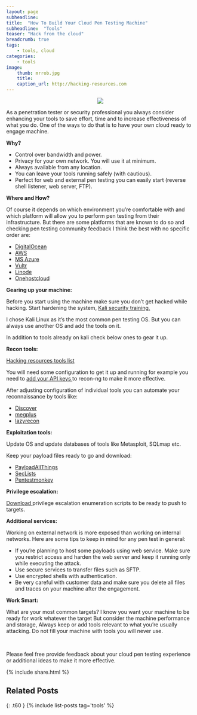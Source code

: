```yaml
---
layout: page
subheadline: 
title:  "How To Build Your Cloud Pen Testing Machine"
subheadline:  "Tools"
teaser: "Hack from the cloud"
breadcrumb: true
tags:
    - tools, cloud
categories:
    - tools
image:
    thumb: mrrob.jpg
    title: 
    caption_url: http://hacking-resources.com
---
```


<p align="center">
  <img src="https://raw.githubusercontent.com/eslam-mohamed-reda/HackingResources/master/images/mrrob.jpg">
</p>

<p>As a penetration tester or security professional you always consider enhancing your tools to save effort, time and to increase effectiveness of what you do. One of the ways to do that is to have your own cloud ready to engage machine. </p>
<p><strong>Why?</strong></p>
<ul>
<li>Control over bandwidth and power.</li>
<li>Privacy for your own network. You will use it at minimum.</li>
<li>Always available from any location.</li>
<li>You can leave your tools running safely (with cautious).</li>
<li>Perfect for web and external pen testing you can easily start (reverse shell listener, web server, FTP).</li>
</ul>
<p><strong>Where and How?</strong></p>
<p>Of course it depends on which environment you’re comfortable with and which platform will allow you to perform pen testing from their infrastructure. But there are some platforms that are known to do so and checking pen testing community feedback I think the best with no specific order are:</p>
<ul>
<li><a href="https://www.kali.org/news/kali-linux-in-the-digitalocean-cloud/" target="_blank">DigitalOcean</a></li>
<li><a href="https://aws.amazon.com/marketplace/pp/B01M26MMTT" target="_blank">AWS</a></li>
<li><a href="https://blogs.msdn.microsoft.com/azuresecurity/2016/08/29/pen-testing-from-azure-virtual-machines/" target="_blank">MS Azure</a></li>
<li><a href="https://www.vultr.com/" target="_blank">Vultr</a></li>
<li><a href="https://www.linode.com/distributions/" target="_blank">Linode</a></li>
<li><a href="https://onehostcloud.hosting/kali-linux-vps-hosting/" target="_blank">Onehostcloud</a></li>
</ul>
<p><strong>Gearing up your machine:</strong></p>
<p>Before you start using the machine make sure you don’t get hacked while hacking. Start hardening the system, <a href="https://kali.training/lessons/7-securing-and-monitoring-kali/" target="_blank">Kali security training.</a></p>
<p>I chose Kali Linux as it’s the most common pen testing OS. But you can always use another OS and add the tools on it.</p>
<p>In addition to tools already on kali check below ones to gear it up.</p>
<p><strong>Recon tools:</strong></p>
<p><a href="https://hacking-resources.com/Red-Team-Arsenal.html#web-penetration-testing-tools" target="_blank">Hacking resources tools list</a></p>
<p>You will need some configuration to get it up and running for example you need to <a href="https://github.com/lanmaster53/recon-ng-marketplace/wiki/API-Keys" target="_blank">add your API keys </a> to recon-ng to make it more effective.</p>
<p>After adjusting configuration of individual tools you can automate your reconnaissance by tools like:</p>
<ul>
<li><a href="https://github.com/leebaird/discover" target="_blank">Discover</a></li>
<li><a href="https://github.com/EdOverflow/megplus" target="_blank">megplus</a></li>
<li><a href="https://github.com/nahamsec/lazyrecon" target="_blank">lazyrecon</a></li>
</ul>
<p><strong>Exploitation tools:</strong></p>
<p>Update OS and update databases of tools like Metasploit, SQLmap etc.</p>
<p>Keep your payload files ready to go and download:</p>
<ul>
<li><a href="https://github.com/swisskyrepo/PayloadsAllTheThings" target="_blank">PayloadAllThings</a></li>
<li><a href="https://github.com/danielmiessler/SecLists" target="_blank">SecLists</a></li>
<li><a href="http://pentestmonkey.net/cheat-sheet/shells/reverse-shell-cheat-sheet" target="_blank">Pentestmonkey</a></li>
</ul>
<p><strong>Privilege escalation: </strong></p>
<p><a href="https://hacking-resources.com/Red-Team-Arsenal.html#privilege-escalation" target="_blank">Download </a> privilege escalation enumeration scripts to be ready to push to targets.</p>
<p><strong>Additional services:</strong></p>
<p>Working on external network is more exposed than working on internal networks. Here are some tips to keep in mind for any pen test in general:</p>
<ul>
<li>If you’re planning to host some payloads using web service.
Make sure you restrict access and harden the web server and keep it running only while executing the attack.
</li>
<li>Use secure services to transfer files such as SFTP.</li>
<li>Use encrypted shells with authentication.</li>
<li>Be very careful with customer data and make sure you delete all files and traces on your machine after the engagement.</li>
</ul>

<p><strong>Work Smart: </strong></p>
<p>What are your most common targets? I know you want your machine to be ready for work whatever the target 
But consider the machine performance and storage, Always keep or add tools relevant to what you’re usually attacking. Do not fill your machine with tools you will never use.
</p>
<br>
<p>Please feel free provide feedback about your cloud pen testing experience or additional ideas to make it more effective.</p>

{% include share.html %}

## Related Posts 
{: .t60 }
{% include list-posts tag='tools' %}
